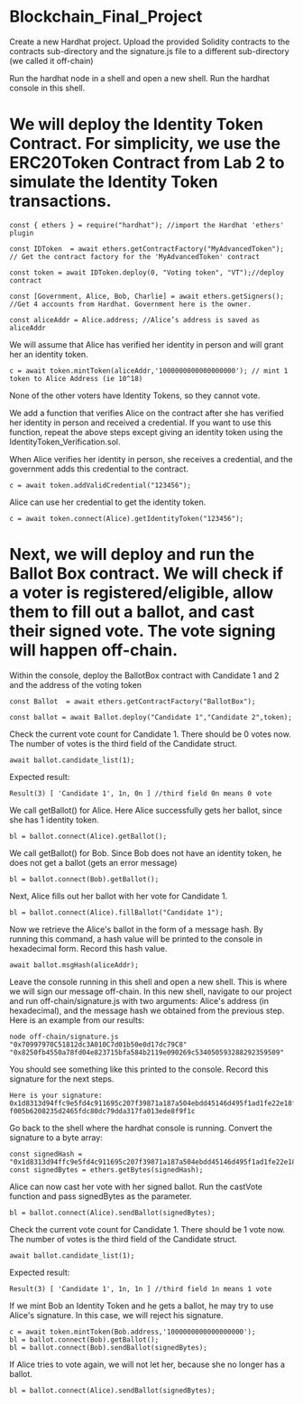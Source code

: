 # Blockchain_Final_Project

Create a new Hardhat project. Upload the provided Solidity contracts to the contracts sub-directory and the signature.js file to a different sub-directory (we called it off-chain)

Run the hardhat node in a shell and open a new shell. Run the hardhat console in this shell.

# We will deploy the Identity Token Contract. For simplicity, we use the ERC20Token Contract from Lab 2 to simulate the Identity Token transactions.
```
const { ethers } = require("hardhat"); //import the Hardhat 'ethers' plugin
```
```
const IDToken  = await ethers.getContractFactory("MyAdvancedToken"); // Get the contract factory for the 'MyAdvancedToken' contract
```
```
const token = await IDToken.deploy(0, "Voting token", "VT");//deploy contract
```
```
const [Government, Alice, Bob, Charlie] = await ethers.getSigners(); //Get 4 accounts from Hardhat. Government here is the owner.
```
```
const aliceAddr = Alice.address; //Alice’s address is saved as aliceAddr
```
We will assume that Alice has verified her identity in person and will grant her an identity token.
```
c = await token.mintToken(aliceAddr,'1000000000000000000'); // mint 1 token to Alice Address (ie 10^18)
```
None of the other voters have Identity Tokens, so they cannot vote.

We add a function that verifies Alice on the contract after she has verified her identity in person and received a credential.
If you want to use this function, repeat the above steps except giving an identity token using the IdentityToken_Verification.sol.

When Alice verifies her identity in person, she receives a credential, and the government adds this credential to the contract.
```
c = await token.addValidCredential("123456");
```
Alice can use her credential to get the identity token.
```
c = await token.connect(Alice).getIdentityToken("123456");
```


# Next, we will deploy and run the Ballot Box contract. We will check if a voter is registered/eligible, allow them to fill out a ballot, and cast their signed vote. The vote signing will happen off-chain.

Within the console, deploy the BallotBox contract with Candidate 1 and 2 and the address of the voting token

```
const Ballot  = await ethers.getContractFactory("BallotBox");
```
```
const ballot = await Ballot.deploy("Candidate 1","Candidate 2",token);
```
Check the current vote count for Candidate 1. There should be 0 votes now. The number of votes is the third field of the Candidate struct.
```
await ballot.candidate_list(1);
```
Expected result:
```
Result(3) [ 'Candidate 1', 1n, 0n ] //third field 0n means 0 vote
```

We call getBallot() for Alice. Here Alice successfully gets her ballot, since she has 1 identity token.
```
bl = ballot.connect(Alice).getBallot();
```

We call getBallot() for Bob. Since Bob does not have an identity token, he does not get a ballot (gets an error message)
```
bl = ballot.connect(Bob).getBallot();
```

Next, Alice fills out her ballot with her vote for Candidate 1.
```
bl = ballot.connect(Alice).fillBallot("Candidate 1");
```

Now we retrieve the Alice's ballot in the form of a message hash. By running this command, a hash value will be printed to the console in hexadecimal form. Record this hash value.
```
await ballot.msgHash(aliceAddr);
```

Leave the console running in this shell and open a new shell. This is where we will sign our message off-chain. In this new shell, navigate to our project and run off-chain/signature.js with two arguments: Alice's address (in hexadecimal), and the message hash we obtained from the previous step. Here is an example from our results:
```
node off-chain/signature.js "0x70997970C51812dc3A010C7d01b50e0d17dc79C8" "0x8250fb4550a78fd04e823715bfa584b2119e090269c534050593288292359509"
```
You should see something like this printed to the console. Record this signature for the next steps.
```
Here is your signature:  0x1d8313d94ffc9e5fd4c911695c207f39871a187a504ebdd45146d495f1ad1fe22e18f0e20b2474f43c32
f005b6208235d2465fdc80dc79dda317fa013ede8f9f1c
```

Go back to the shell where the hardhat console is running. Convert the signature to a byte array:
```
const signedHash = "0x1d8313d94ffc9e5fd4c911695c207f39871a187a504ebdd45146d495f1ad1fe22e18f0e20b2474f43c32f005b6208235d2465fdc80dc79dda317fa013ede8f9f1c"
const signedBytes = ethers.getBytes(signedHash);
```
Alice can now cast her vote with her signed ballot. Run the castVote function and pass signedBytes as the parameter.
```
bl = ballot.connect(Alice).sendBallot(signedBytes);
```
Check the current vote count for Candidate 1. There should be 1 vote now. The number of votes is the third field of the Candidate struct.
```
await ballot.candidate_list(1);
```
Expected result:
```
Result(3) [ 'Candidate 1', 1n, 1n ] //third field 1n means 1 vote
```
If we mint Bob an Identity Token and he gets a ballot, he may try to use Alice's signature. In this case, we will reject his signature.
```
c = await token.mintToken(Bob.address,'1000000000000000000');
bl = ballot.connect(Bob).getBallot();
bl = ballot.connect(Bob).sendBallot(signedBytes);
```
If Alice tries to vote again, we will not let her, because she no longer has a ballot.
```
bl = ballot.connect(Alice).sendBallot(signedBytes);
```
